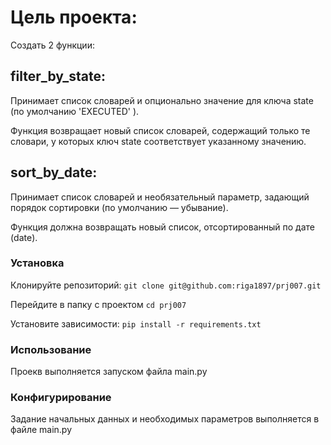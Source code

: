 # Цель проекта:
Создать 2 функции:

## filter_by_state:
Принимает список словарей и опционально значение для ключа 
state
 (по умолчанию 
'EXECUTED'
). 

Функция возвращает новый список словарей, содержащий только те словари, у которых ключ 
state
 соответствует указанному значению.

## sort_by_date:
Принимает список словарей и необязательный параметр, задающий порядок сортировки (по умолчанию — убывание).

Функция должна возвращать новый список, отсортированный по дате (date).

### Установка
Клонируйте репозиторий: `git clone git@github.com:riga1897/prj007.git`

Перейдите в папку с проектом `cd prj007`

Установите зависимости: `pip install -r requirements.txt`

### Использование
Проекв выполняется запуском файла main.py

### Конфигурирование

Задание начальных данных и необходимых параметров выполняется в файле main.py



